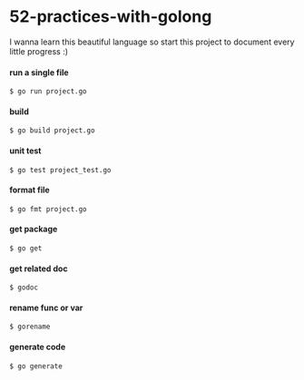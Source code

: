 # 52-practices-with-golong
I wanna learn this beautiful language so start this project to document every little progress :) 

#### run a single file
```
$ go run project.go
```

#### build
```
$ go build project.go
```

#### unit test
```
$ go test project_test.go
```

#### format file
```
$ go fmt project.go 
```

#### get package
```
$ go get
```

#### get related doc
```
$ godoc
```

#### rename func or var
```
$ gorename
```

#### generate code
```
$ go generate
```
